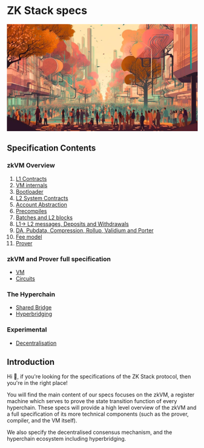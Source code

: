 # ZK Stack specs

![Logo](./zk-the-collective-action.jpeg)

## Specification Contents

### zkVM Overview

1. [L1 Contracts](./zkVM/high_level/1_l1_smart_contracts.md)
1. [VM internals](./zkVM/high_level/2_vm_internals.md)
1. [Bootloader](./zkVM/high_level/3_bootloader.md)
1. [L2 System Contracts](./zkVM/high_level/4_system_contracts.md)
1. [Account Abstraction](./zkVM/high_level/5_account_abstraction.md)
1. [Precompiles](./zkVM/high_level/6_elliptic_curve_precompiles.md)
1. [Batches and L2 blocks](./zkVM/high_level/7_batches_L2_blocks.md)
1. [L1-> L2 messages, Deposits and Withdrawals](./zkVM/high_level/8_handling_L1→L2_ops.md)
1. [DA, Pubdata, Compression, Rollup, Validium and Porter](./zkVM/high_level/9_handling_pubdata_in_boojum/bytecode_compression.md)
1. [Fee model](./zkVM/high_level/10_fee_model/fee_model.md)
1. [Prover](./zkVM/high_level/11_prover/zk_intuition.md)

### zkVM and Prover full specification

- [VM](./zkVM/VM_and_prover/VM_section/zkSync_era_virtual_machine_primer.md)
- [Circuits](./zkVM/VM_and_prover/circuits_section/intro_to_zkSync’s_ZK.md)

### The Hyperchain

- [Shared Bridge](./the_hyperchain/1_shared_bridge.md)
- [Hyperbridging](./the_hyperchain/2_hyperbridges.md)

### Experimental

- [Decentralisation](./zkVM/Decentralisation/network_design_for_zkSync_BFT.md)

## Introduction

Hi 👋, if you're looking for the specifications of the ZK Stack protocol, then you're in the right place!

You will find the main content of our specs focuses on the zkVM, a register machine which serves to prove the state
transition function of every hyperchain. These specs will provide a high level overview of the zkVM and a full
specification of its more technical components (such as the prover, compiler, and the VM itself).

We also specify the decentralised consensus mechanism, and the hyperchain ecosystem including hyperbridging.
